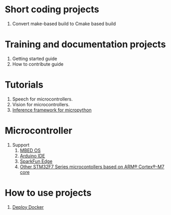 # Short coding projects

1. Convert make-based build to Cmake based build

# Training and documentation projects
1. Getting started guide
1. How to contribute guide

# Tutorials
1. Speech for microcontrollers.
1. Vision for microcontrollers.
1. [Inference framework for micropython](https://micropython.org/)

# Microcontroller
1. Support 
    1. [MBED OS](https://www.mbed.com/en/platform/mbed-os/)
    1. [Arduino IDE](https://www.arduino.cc/en/main/software)
    1. [SparkFun Edge](https://www.sparkfun.com/categories/419)
    1. [Other STM32F7 Series microcontollers based on ARM® Cortex®-M7 core](https://www.st.com/en/evaluation-tools/32f746gdiscovery.html)

# How to use projects
1. [Deploy Docker](https://help.github.com/en/articles/configuring-docker-for-use-with-github-package-registry)
